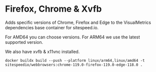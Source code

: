 # Firefox, Chrome & Xvfb

Adds specific versions of Chrome, Firefox and Edge to the VisualMetrics dependencies base container for sitespeed.io.

For AMD64 you can choose versions. For ARM64 we use the latest supported version.

We also have xvfb & x11vnc installed.

```
docker buildx build --push --platform linux/arm64,linux/amd64 -t sitespeedio/webbrowsers:chrome-119.0-firefox-119.0-edge-118.0 .
```